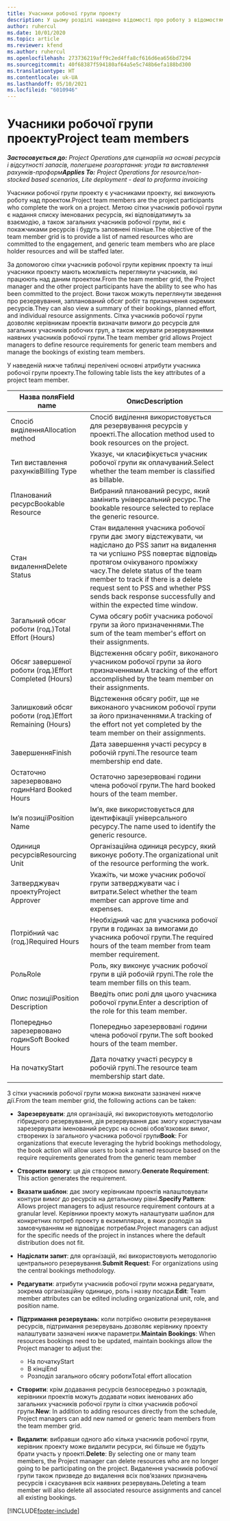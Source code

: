 ```yaml
---
title: Учасники робочої групи проекту
description: У цьому розділі наведено відомості про роботу з відомостями про учасників робочої групи, атрибути та планування проекту.
author: ruhercul
ms.date: 10/01/2020
ms.topic: article
ms.reviewer: kfend
ms.author: ruhercul
ms.openlocfilehash: 273736219aff9c2ed4ffa8cf616d6ea656bd7294
ms.sourcegitcommit: 40f68387f594180af64a5e5c748b6efa188bd300
ms.translationtype: HT
ms.contentlocale: uk-UA
ms.lasthandoff: 05/10/2021
ms.locfileid: "6010946"
---
```

# <a name="project-team-members"></a><span data-ttu-id="440c8-103">Учасники робочої групи проекту</span><span class="sxs-lookup"><span data-stu-id="440c8-103">Project team members</span></span>

<span data-ttu-id="440c8-104">_**Застосовується до:** Project Operations для сценаріїв на основі ресурсів і відсутності запасів, полегшене розгортання: угоди та виставлення рахунків-проформ_</span><span class="sxs-lookup"><span data-stu-id="440c8-104">_**Applies To:** Project Operations for resource/non-stocked based scenarios, Lite deployment - deal to proforma invoicing_</span></span>

<span data-ttu-id="440c8-105">Учасники робочої групи проекту є учасниками проекту, які виконують роботу над проектом.</span><span class="sxs-lookup"><span data-stu-id="440c8-105">Project team members are the project participants who complete the work on a project.</span></span> <span data-ttu-id="440c8-106">Метою сітки учасників робочої групи є надання списку іменованих ресурсів, які відповідатимуть за взаємодію, а також загальних учасників робочої групи, які є покажчиками ресурсів і будуть заповнені пізніше.</span><span class="sxs-lookup"><span data-stu-id="440c8-106">The objective of the team member grid is to provide a list of named resources who are committed to the engagement, and generic team members who are place holder resources and will be staffed later.</span></span>

<span data-ttu-id="440c8-107">За допомогою сітки учасників робочої групи керівник проекту та інші учасники проекту мають можливість переглянути учасників, які працюють над даним проектом.</span><span class="sxs-lookup"><span data-stu-id="440c8-107">From the team member grid, the Project manager and the other project participants have the ability to see who has been committed to the project.</span></span> <span data-ttu-id="440c8-108">Вони також можуть переглянути зведення про резервування, запланований обсяг робіт та призначення окремих ресурсів.</span><span class="sxs-lookup"><span data-stu-id="440c8-108">They can also view a summary of their bookings, planned effort, and individual resource assignments.</span></span> <span data-ttu-id="440c8-109">Сітка учасників робочої групи дозволяє керівникам проектів визначати вимоги до ресурсів для загальних учасників робочих груп, а також керувати резервуваннями наявних учасників робочої групи.</span><span class="sxs-lookup"><span data-stu-id="440c8-109">The team member grid allows Project managers to define resource requirements for generic team members and manage the bookings of existing team members.</span></span>

<span data-ttu-id="440c8-110">У наведеній нижче таблиці перелічені основні атрибути учасника робочої групи проекту.</span><span class="sxs-lookup"><span data-stu-id="440c8-110">The following table lists the key attributes of a project team member.</span></span>

| <span data-ttu-id="440c8-111">Назва поля</span><span class="sxs-lookup"><span data-stu-id="440c8-111">Field name</span></span>          | <span data-ttu-id="440c8-112">Опис</span><span class="sxs-lookup"><span data-stu-id="440c8-112">Description</span></span>                                                                                                                                                                  |
|--------------------------|-----------------------------------------------------------------------------------------------------------------------------------------------------------------------------------|
| <span data-ttu-id="440c8-113">Спосіб виділення</span><span class="sxs-lookup"><span data-stu-id="440c8-113">Allocation method</span></span>        | <span data-ttu-id="440c8-114">Спосіб виділення використовується для резервування ресурсів у проекті.</span><span class="sxs-lookup"><span data-stu-id="440c8-114">The allocation method used to book resources on the project.</span></span>                                                                         |
| <span data-ttu-id="440c8-115">Тип виставлення рахунків</span><span class="sxs-lookup"><span data-stu-id="440c8-115">Billing Type</span></span>             | <span data-ttu-id="440c8-116">Указує, чи класифікується учасник робочої групи як оплачуваний.</span><span class="sxs-lookup"><span data-stu-id="440c8-116">Select whether the team member is classified as billable.</span></span>                                                                                                                                       |
| <span data-ttu-id="440c8-117">Планований ресурс</span><span class="sxs-lookup"><span data-stu-id="440c8-117">Bookable Resource</span></span>        | <span data-ttu-id="440c8-118">Вибраний планований ресурс, який замінить універсальний ресурс.</span><span class="sxs-lookup"><span data-stu-id="440c8-118">The bookable resource selected to replace the generic resource.</span></span>                                                                                                                   |
| <span data-ttu-id="440c8-119">Стан видалення</span><span class="sxs-lookup"><span data-stu-id="440c8-119">Delete Status</span></span>            | <span data-ttu-id="440c8-120">Стан видалення учасника робочої групи дає змогу відстежувати, чи надіслано до PSS запит на видалення та чи успішно PSS повертає відповідь протягом очікуваного проміжку часу.</span><span class="sxs-lookup"><span data-stu-id="440c8-120">The delete status of the team member to track if there is a delete request sent to PSS and whether PSS sends back response successfully and within the expected time window.</span></span> |
| <span data-ttu-id="440c8-121">Загальний обсяг роботи (год.)</span><span class="sxs-lookup"><span data-stu-id="440c8-121">Total Effort (Hours)</span></span>     | <span data-ttu-id="440c8-122">Сума обсягу робіт учасника робочої групи за його призначеннями.</span><span class="sxs-lookup"><span data-stu-id="440c8-122">The sum of the team member's effort on their assignments.</span></span>                                                                                                                         |
| <span data-ttu-id="440c8-123">Обсяг завершеної роботи (год.)</span><span class="sxs-lookup"><span data-stu-id="440c8-123">Effort Completed (Hours)</span></span> | <span data-ttu-id="440c8-124">Відстеження обсягу робіт, виконаного учасником робочої групи за його призначеннями.</span><span class="sxs-lookup"><span data-stu-id="440c8-124">A tracking of the effort accomplished by the team member on their assignments.</span></span>                                                                                           |
| <span data-ttu-id="440c8-125">Залишковий обсяг роботи (год.)</span><span class="sxs-lookup"><span data-stu-id="440c8-125">Effort Remaining (Hours)</span></span> | <span data-ttu-id="440c8-126">Відстеження обсягу робіт, ще не виконаного учасником робочої групи за його призначеннями.</span><span class="sxs-lookup"><span data-stu-id="440c8-126">A tracking of the effort not yet completed by the team member on their assignments.</span></span>                                                                                    |
| <span data-ttu-id="440c8-127">Завершення</span><span class="sxs-lookup"><span data-stu-id="440c8-127">Finish</span></span>                   | <span data-ttu-id="440c8-128">Дата завершення участі ресурсу в робочій групі.</span><span class="sxs-lookup"><span data-stu-id="440c8-128">The resource team membership end date.</span></span>                                                                                                                                            |
| <span data-ttu-id="440c8-129">Остаточно зарезервовано годин</span><span class="sxs-lookup"><span data-stu-id="440c8-129">Hard Booked Hours</span></span>        | <span data-ttu-id="440c8-130">Остаточно зарезервовані години члена робочої групи.</span><span class="sxs-lookup"><span data-stu-id="440c8-130">The hard booked hours of the team member.</span></span>                                                                                                                                                                |
| <span data-ttu-id="440c8-131">Ім’я позиції</span><span class="sxs-lookup"><span data-stu-id="440c8-131">Position Name</span></span>            | <span data-ttu-id="440c8-132">Ім’я, яке використовується для ідентифікації універсального ресурсу.</span><span class="sxs-lookup"><span data-stu-id="440c8-132">The name used to identify the generic resource.</span></span>                                                                                                                                   |
| <span data-ttu-id="440c8-133">Одиниця ресурсів</span><span class="sxs-lookup"><span data-stu-id="440c8-133">Resourcing Unit</span></span>          | <span data-ttu-id="440c8-134">Організаційна одиниця ресурсу, який виконує роботу.</span><span class="sxs-lookup"><span data-stu-id="440c8-134">The organizational unit of the resource performing the work.</span></span>                                                                                                                      |
| <span data-ttu-id="440c8-135">Затверджувач проекту</span><span class="sxs-lookup"><span data-stu-id="440c8-135">Project Approver</span></span>         | <span data-ttu-id="440c8-136">Укажіть, чи може учасник робочої групи затверджувати час і витрати.</span><span class="sxs-lookup"><span data-stu-id="440c8-136">Select whether the team member can approve time and expenses.</span></span>                                                                                                                     |
| <span data-ttu-id="440c8-137">Потрібний час (год.)</span><span class="sxs-lookup"><span data-stu-id="440c8-137">Required Hours</span></span>           | <span data-ttu-id="440c8-138">Необхідний час для учасника робочої групи в годинах за вимогами до учасника робочої групи.</span><span class="sxs-lookup"><span data-stu-id="440c8-138">The required hours of the team member from team member requirement.</span></span>                                                                                                                       |
| <span data-ttu-id="440c8-139">Роль</span><span class="sxs-lookup"><span data-stu-id="440c8-139">Role</span></span>                     | <span data-ttu-id="440c8-140">Роль, яку виконує учасник робочої групи в цій робочій групі.</span><span class="sxs-lookup"><span data-stu-id="440c8-140">The role the team member fills on this team.</span></span>                                                                                                                                |
| <span data-ttu-id="440c8-141">Опис позиції</span><span class="sxs-lookup"><span data-stu-id="440c8-141">Position Description</span></span>     | <span data-ttu-id="440c8-142">Введіть опис ролі для цього учасника робочої групи.</span><span class="sxs-lookup"><span data-stu-id="440c8-142">Enter a description of the role for this team member.</span></span>                                                                                                                             |
| <span data-ttu-id="440c8-143">Попередньо зарезервовано годин</span><span class="sxs-lookup"><span data-stu-id="440c8-143">Soft Booked Hours</span></span>        | <span data-ttu-id="440c8-144">Попередньо зарезервовані години члена робочої групи.</span><span class="sxs-lookup"><span data-stu-id="440c8-144">The soft booked hours of the team member.</span></span>                                                                                                                                                                 |
| <span data-ttu-id="440c8-145">На початку</span><span class="sxs-lookup"><span data-stu-id="440c8-145">Start</span></span>                    | <span data-ttu-id="440c8-146">Дата початку участі ресурсу в робочій групі.</span><span class="sxs-lookup"><span data-stu-id="440c8-146">The resource team membership start date.</span></span>                                                                                                                                          |

<span data-ttu-id="440c8-147">З сітки учасників робочої групи можна виконати зазначені нижче дії.</span><span class="sxs-lookup"><span data-stu-id="440c8-147">From the team member grid, the following actions can be taken:</span></span>

- <span data-ttu-id="440c8-148">**Зарезервувати**: для організацій, які використовують методологію гібридного резервування, дія резервування дає змогу користувачам зарезервувати іменований ресурс на основі обов’язкових вимог, створених із загального учасника робочої групи</span><span class="sxs-lookup"><span data-stu-id="440c8-148">**Book**: For organizations that execute leveraging the hybrid bookings methodology, the book action will allow users to book a named resource based on the require requirements generated from the generic team member</span></span>
- <span data-ttu-id="440c8-149">**Створити вимогу**: ця дія створює вимогу.</span><span class="sxs-lookup"><span data-stu-id="440c8-149">**Generate Requirement**: This action generates the requirement.</span></span>
- <span data-ttu-id="440c8-150">**Вказати шаблон**: дає змогу керівникам проектів налаштовувати контури вимог до ресурсів на детальному рівні.</span><span class="sxs-lookup"><span data-stu-id="440c8-150">**Specify Pattern**: Allows project managers to adjust resource requirement contours at a granular level.</span></span> <span data-ttu-id="440c8-151">Керівники проекту можуть налаштувати шаблон для конкретних потреб проекту в екземплярах, в яких розподіл за замовчуванням не відповідає потребам.</span><span class="sxs-lookup"><span data-stu-id="440c8-151">Project managers can adjust for the specific needs of the project in instances where the default distribution does not fit.</span></span>
- <span data-ttu-id="440c8-152">**Надіслати запит**: для організацій, які використовують методологію центрального резервування.</span><span class="sxs-lookup"><span data-stu-id="440c8-152">**Submit Request**: For organizations using the central bookings methodology.</span></span>
- <span data-ttu-id="440c8-153">**Редагувати**: атрибути учасників робочої групи можна редагувати, зокрема організаційну одиницю, роль і назву посади.</span><span class="sxs-lookup"><span data-stu-id="440c8-153">**Edit**: Team member attributes can be edited including organizational unit, role, and position name.</span></span>
- <span data-ttu-id="440c8-154">**Підтримання резервувань**: коли потрібно оновити резервування ресурсів, підтримання резервувань дозволяє керівнику проекту налаштувати зазначені нижче параметри.</span><span class="sxs-lookup"><span data-stu-id="440c8-154">**Maintain Bookings**: When resources bookings need to be updated, maintain bookings allow the Project manager to adjust the:</span></span>

    - <span data-ttu-id="440c8-155">На початку</span><span class="sxs-lookup"><span data-stu-id="440c8-155">Start</span></span>
    - <span data-ttu-id="440c8-156">В кінці</span><span class="sxs-lookup"><span data-stu-id="440c8-156">End</span></span>
    - <span data-ttu-id="440c8-157">Розподіл загального обсягу роботи</span><span class="sxs-lookup"><span data-stu-id="440c8-157">Total effort allocation</span></span>

- <span data-ttu-id="440c8-158">**Створити**: крім додавання ресурсів безпосередньо з розкладів, керівники проектів можуть додавати нових іменованих або загальних учасників робочої групи із сітки учасників робочої групи.</span><span class="sxs-lookup"><span data-stu-id="440c8-158">**New**: In addition to adding resources directly from the schedule, Project managers can add new named or generic team members from the team member grid.</span></span>
- <span data-ttu-id="440c8-159">**Видалити**: вибравши одного або кілька учасників робочої групи, керівник проекту може видалити ресурси, які більше не будуть брати участь у проекті.</span><span class="sxs-lookup"><span data-stu-id="440c8-159">**Delete**: By selecting one or many team members, the Project manager can delete resources who are no longer going to be participating on the project.</span></span> <span data-ttu-id="440c8-160">Видалення учасників робочої групи також призведе до видалення всіх пов’язаних призначень ресурсів і скасування всіх наявних резервувань.</span><span class="sxs-lookup"><span data-stu-id="440c8-160">Deleting a team member will also delete all associated resource assignments and  cancel all existing bookings.</span></span>


[!INCLUDE[footer-include](../includes/footer-banner.md)]